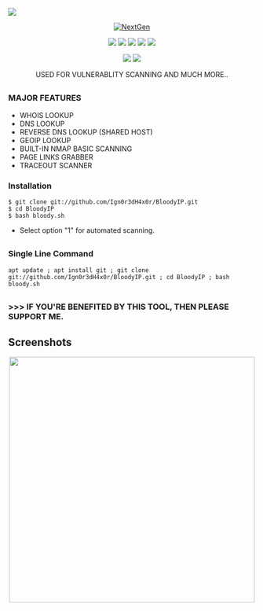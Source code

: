  <p align="left">
 <img src="https://img.shields.io/badge/MADE%20IN-BANGLADESH-green?colorA=%23ff0000&colorB=%23017e40&style=flat-square">
 </p>
 
 <p align="center">
 <a href="https://linktr.ee/Xowmik"><img src="https://i.ibb.co/KLJXQqX/BLOODY-IP.png" alt="NextGen" border="0"></a>
</p>
<p align="center">
  <img src="https://img.shields.io/badge/Version-1.0-green">
  <img src="https://img.shields.io/github/license/Ign0r3dH4x0r/">
  <img src="https://img.shields.io/github/stars/Ign0r3dH4x0r/BloodyIP">
  <img src="https://img.shields.io/github/issues/Ign0r3dH4x0r/BloodyIP?color=red">
  <img src="https://img.shields.io/github/forks/Ign0r3dH4x0r/BloodyIP?color=teal">
</p>

<p align="center">
  <img src="https://img.shields.io/badge/Author-Shayer--Mahmud--Sowmik-cyan?style=flat-square">
  <img src="https://img.shields.io/badge/Written%20In-Bash-cyan?style=flat-square">
</p>

<p align="center">USED FOR VULNERABLITY SCANNING AND MUCH MORE..</p>


##

### MAJOR FEATURES

- WHOIS LOOKUP 
- DNS LOOKUP
- REVERSE DNS LOOKUP (SHARED HOST)
- GEOIP LOOKUP
- BUILT-IN NMAP BASIC SCANNING
- PAGE LINKS GRABBER
- TRACEOUT SCANNER


### Installation

```
$ git clone git://github.com/Ign0r3dH4x0r/BloodyIP.git
$ cd BloodyIP
$ bash bloody.sh
```

- Select option "1" for automated scanning.
##

### Single Line Command
```
apt update ; apt install git ; git clone git://github.com/Ign0r3dH4x0r/BloodyIP.git ; cd BloodyIP ; bash bloody.sh
```

## 

### >>> IF YOU'RE BENEFITED BY THIS TOOL, THEN PLEASE SUPPORT ME.

## Screenshots
<p align="center">
  <img src="https://i.ibb.co/nmRSr42/BLOODY-SS.png" width="500">
</p>
